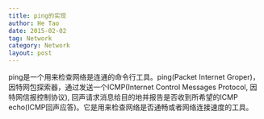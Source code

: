 ```yaml
---
title: ping的实现
author: He Tao
date: 2015-02-02
tag: Network
category: Network
layout: post
---
```


ping是一个用来检查网络是连通的命令行工具。ping(Packet Internet Groper)，因特网包探索器，通过发送一个ICMP(Internet Control Messages Protocol, 因特网信报控制协议), 回声请求消息给目的地并报告是否收到所希望的ICMP echo(ICMP回声应答)。它是用来检查网络是否通畅或者网络连接速度的工具。

